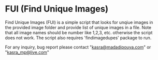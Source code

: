 FUI (Find Unique Images)
=======================
Find Unique Images (FUI) is a simple script that looks for unqiue images in the provided image folder and provide list of unique images in a file.
Note that all image names should be number like 1,2,3, etc. otherwise the script does not work.
The script also requires 'findimagedupes' package to run.


For any inquiry, bug report please contact "kasra@madadipouya.com" or "kasra_mp@live.com"
